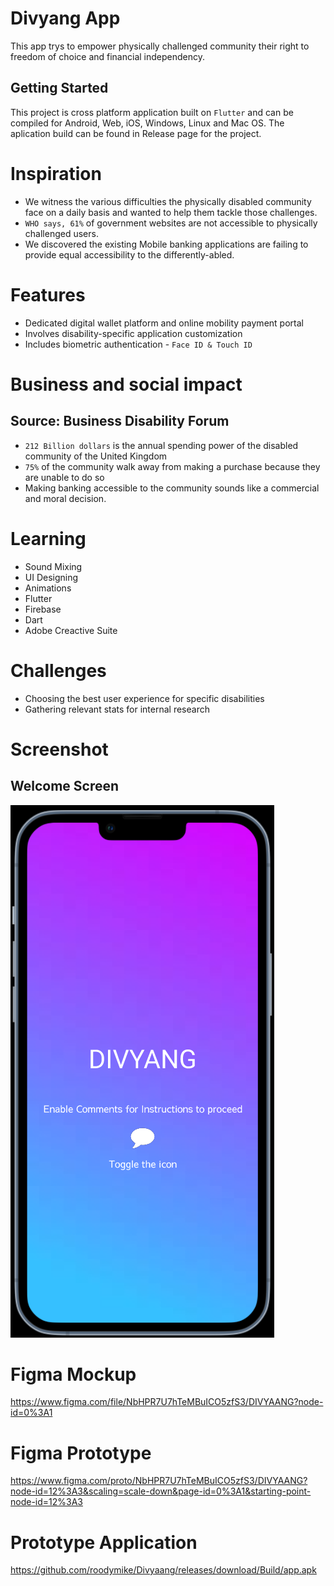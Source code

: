 # Divyang App

This app trys to empower physically challenged community their right to freedom of choice and financial independency. 

## Getting Started

This project is cross platform application built on <code>Flutter</code> and can be compiled for Android, Web, iOS, Windows, Linux and Mac OS. The aplication build can be found in Release page for the project.

# Inspiration
* We witness the various difficulties the physically disabled community face on a daily basis and wanted to help them tackle those challenges.
* `WHO says, 61%` of government websites are not accessible to physically challenged users.
* We discovered the existing Mobile banking applications are failing to provide equal accessibility to the differently-abled.
 
# Features
* Dedicated digital wallet platform and online mobility payment portal
* Involves disability-specific application customization
* Includes biometric authentication - `Face ID & Touch ID`
 
# Business and social impact
 
## Source: Business Disability Forum
* `212 Billion dollars` is the annual spending power of the disabled community of the United Kingdom
* `75%` of the community walk away from making a purchase because they are unable to do so
* Making banking accessible to the community sounds like a commercial and moral decision.
 
# Learning
* Sound Mixing
* UI Designing
* Animations
* Flutter
* Firebase 
* Dart 
* Adobe Creactive Suite

 
# Challenges
 
* Choosing the best user experience for specific disabilities
* Gathering relevant stats for internal research

# Screenshot
## Welcome Screen

![Alt](https://raw.githubusercontent.com/roodymike/Divyaang/master/Home2.png)

# Figma Mockup

https://www.figma.com/file/NbHPR7U7hTeMBuICO5zfS3/DIVYAANG?node-id=0%3A1

# Figma Prototype

https://www.figma.com/proto/NbHPR7U7hTeMBuICO5zfS3/DIVYAANG?node-id=12%3A3&scaling=scale-down&page-id=0%3A1&starting-point-node-id=12%3A3

# Prototype Application

https://github.com/roodymike/Divyaang/releases/download/Build/app.apk

